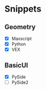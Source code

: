 # Snippets

## Geometry
  - [x] Maxscript
  - [x] Python
  - [x] VEX

## BasicUI
  - [x] PySide
  - [ ] PySide2
